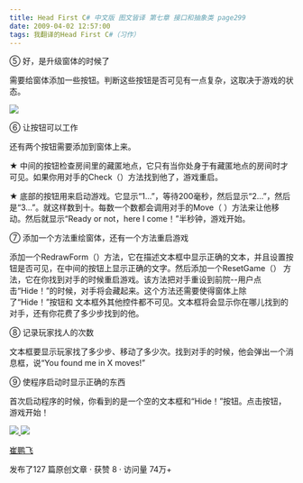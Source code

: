 ```yaml
---
title: Head First C# 中文版 图文皆译 第七章 接口和抽象类 page299
date: 2009-04-02 12:57:00
tags: 我翻译的Head First C#（习作）
---
```

⑤  好，是升级窗体的时候了

需要给窗体添加一些按钮。判断这些按钮是否可见有一点复杂，这取决于游戏的状态。

![](https://p-blog.csdn.net/images/p_blog_csdn_net/cuipengfei1/EntryImages/20090402/2009-04-02_12-22-52.jpg)

⑥  让按钮可以工作

还有两个按钮需要添加到窗体上来。

★  中间的按钮检查房间里的藏匿地点，它只有当你处身于有藏匿地点的房间时才可见。如果你用对手的Check（）方法找到他了，游戏重启。

★  底部的按钮用来启动游戏。它显示“1...”，等待200毫秒，然后显示“2...”，然后是“3...”。就这样数到十。每数一个数都会调用对手的Move（
）方法来让他移动。然后就显示“Ready or not，here I come！”半秒钟，游戏开始。

⑦  添加一个方法重绘窗体，还有一个方法重启游戏

添加一个RedrawForm（）方法，它在描述文本框中显示正确的文本，并且设置按钮是否可见，在中间的按钮上显示正确的文字。然后添加一个ResetGame（）
方法，它在你找到对手的时候重启游戏。该方法把对手重设到前院--用户点击“Hide！”的时候，对手将会藏起来。这个方法还需要使得窗体上除了“Hide！”按钮和
文本框外其他控件都不可见。文本框将会显示你在哪儿找到的对手，还有你花费了多少步找到的他。

⑧  记录玩家找人的次数

文本框要显示玩家找了多少步、移动了多少次。找到对手的时候，他会弹出一个消息框，说“You found me in X moves!”

⑨  使程序启动时显示正确的东西

首次启动程序的时候，你看到的是一个空的文本框和“Hide！”按钮。点击按钮，游戏开始！



[ ![](https://profile.csdnimg.cn/5/2/5/3_cuipengfei1)
![](https://g.csdnimg.cn/static/user-reg-year/1x/11.png)
](https://blog.csdn.net/cuipengfei1)

[ 崔鹏飞 ](https://blog.csdn.net/cuipengfei1)

发布了127 篇原创文章  ·  获赞 8  ·  访问量 74万+

